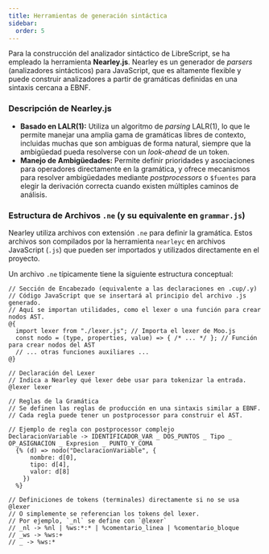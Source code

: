 ```yaml
---
title: Herramientas de generación sintáctica 
sidebar:
  order: 5
---
```

Para la construcción del analizador sintáctico de LibreScript, se ha empleado la herramienta **Nearley.js**. Nearley es un generador de *parsers* (analizadores sintácticos) para JavaScript, que es altamente flexible y puede construir analizadores a partir de gramáticas definidas en una sintaxis cercana a EBNF.

### Descripción de Nearley.js

* **Basado en LALR(1):** Utiliza un algoritmo de *parsing* LALR(1), lo que le permite manejar una amplia gama de gramáticas libres de contexto, incluidas muchas que son ambiguas de forma natural, siempre que la ambigüedad pueda resolverse con un *look-ahead* de un token.
* **Manejo de Ambigüedades:** Permite definir prioridades y asociaciones para operadores directamente en la gramática, y ofrece mecanismos para resolver ambigüedades mediante *postprocessors* o `$fuentes` para elegir la derivación correcta cuando existen múltiples caminos de análisis.


### Estructura de Archivos `.ne` (y su equivalente en `grammar.js`)

Nearley utiliza archivos con extensión `.ne` para definir la gramática. Estos archivos son compilados por la herramienta `nearleyc` en archivos JavaScript (`.js`) que pueden ser importados y utilizados directamente en el proyecto.

Un archivo `.ne` típicamente tiene la siguiente estructura conceptual:

```nearley
// Sección de Encabezado (equivalente a las declaraciones en .cup/.y)
// Código JavaScript que se insertará al principio del archivo .js generado.
// Aquí se importan utilidades, como el lexer o una función para crear nodos AST.
@{
  import lexer from "./lexer.js"; // Importa el lexer de Moo.js
  const nodo = (type, properties, value) => { /* ... */ }; // Función para crear nodos del AST
  // ... otras funciones auxiliares ...
@}

// Declaración del Lexer
// Indica a Nearley qué lexer debe usar para tokenizar la entrada.
@lexer lexer

// Reglas de la Gramática
// Se definen las reglas de producción en una sintaxis similar a EBNF.
// Cada regla puede tener un postprocessor para construir el AST.

// Ejemplo de regla con postprocessor complejo
DeclaracionVariable -> IDENTIFICADOR_VAR _ DOS_PUNTOS _ Tipo _ OP_ASIGNACION _ Expresion _ PUNTO_Y_COMA
  {% (d) => nodo("DeclaracionVariable", {
      nombre: d[0],
      tipo: d[4],
      valor: d[8]
    })
  %}

// Definiciones de tokens (terminales) directamente si no se usa @lexer
// O simplemente se referencian los tokens del lexer.
// Por ejemplo, `_nl` se define con `@lexer`
// _nl -> %nl | %ws:*:* | %comentario_linea | %comentario_bloque
// _ws -> %ws:+
// _ -> %ws:*